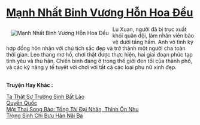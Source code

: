 <a href="https://truyentiki.com/manh-nhat-binh-vuong-hon-hoa-deu.31520/" title="Mạnh Nhất Binh Vương Hỗn Hoa Đều"><h1>Mạnh Nhất Binh Vương Hỗn Hoa Đều</h1></a><div style="display:table"><img align="right" style="float: left; padding: 10px;" src="https://truyentiki.com/a/img/str/src/31520.jpg" alt="Mạnh Nhất Binh Vương Hỗn Hoa Đều">Lu Xuan, người đã bị trục xuất khỏi quân đội, làm nhân viên bảo vệ dưới tầng hầm. Anh vô tình ký hợp đồng hôn nhân với chủ tịch sắc đẹp và trở thành một người cha toàn thời gian. Leo thang mơ hồ, chơi thật được thực hiện, hai giai đoạn phức tạp tình yêu và thù hận. Chiến binh đang ở trong thế giới đen tối của thành phố, và các kỹ năng y tế tuyệt vời chơi với tất cả các loại phụ nữ xinh đẹp.</div><p><br><b>Truyện Hay Khác :</b></p><a href="https://truyentiki.com/ta-that-su-truong-sinh-bat-lao.31519/" alt="Ta Thật Sự Trường Sinh Bất Lão">Ta Thật Sự Trường Sinh Bất Lão</a><br/><a href="https://github.com/nownovels/topcv/tree/master/truyenhay/31717/README.md" alt="Quyền Quốc">Quyền Quốc</a><br/><a href="https://github.com/nownovels/topcv/tree/master/truyenhay/31963/README.md" alt="Một Thai Song Bảo: Tổng Tài Đại Nhân, Thỉnh Ôn Nhu">Một Thai Song Bảo: Tổng Tài Đại Nhân, Thỉnh Ôn Nhu</a><br/><a href="https://github.com/nownovels/topcv/tree/master/truyenhay/31817/README.md" alt="Trọng Sinh Chi Bưu Hãn Nãi Ba">Trọng Sinh Chi Bưu Hãn Nãi Ba</a><br/>